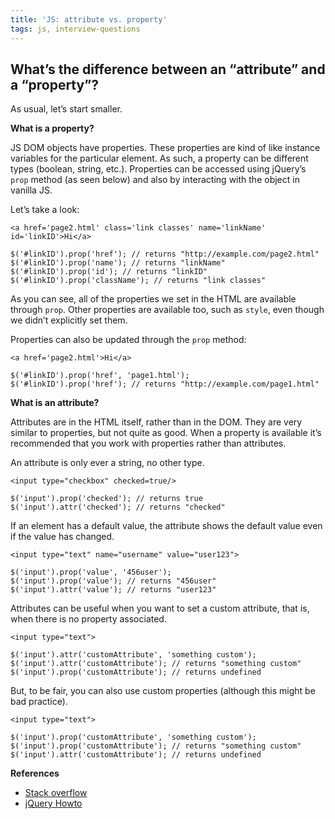```yaml
---
title: 'JS: attribute vs. property'
tags: js, interview-questions
---
```


## What’s the difference between an “attribute” and a “property”?

As usual, let’s start smaller.

**What is a property?**

JS DOM objects have properties. These properties are kind of like instance variables for the particular element. As such, a property can be different types (boolean, string, etc.). Properties can be accessed using jQuery’s `prop` method (as seen below) and also by interacting with the object in vanilla JS.

Let’s take a look:

```
<a href='page2.html' class='link classes' name='linkName' id='linkID'>Hi</a>

$('#linkID').prop('href'); // returns "http://example.com/page2.html"
$('#linkID').prop('name'); // returns "linkName"
$('#linkID').prop('id'); // returns "linkID"
$('#linkID').prop('className'); // returns "link classes"
```

As you can see, all of the properties we set in the HTML are available through `prop`. Other properties are available too, such as `style`, even though we didn’t explicitly set them.

Properties can also be updated through the `prop` method:

```
<a href='page2.html'>Hi</a>

$('#linkID').prop('href', 'page1.html');
$('#linkID').prop('href'); // returns "http://example.com/page1.html"
```

**What is an attribute?**

Attributes are in the HTML itself, rather than in the DOM. They are very similar to properties, but not quite as good. When a property is available it’s recommended that you work with properties rather than attributes.

An attribute is only ever a string, no other type.

```
<input type="checkbox" checked=true/>

$('input').prop('checked'); // returns true
$('input').attr('checked'); // returns "checked"
```

If an element has a default value, the attribute shows the default value even if the value has changed.

```
<input type="text" name="username" value="user123">

$('input').prop('value', '456user');
$('input').prop('value'); // returns "456user"
$('input').attr('value'); // returns "user123"
```

Attributes can be useful when you want to set a custom attribute, that is, when there is no property associated.

```
<input type="text">

$('input').attr('customAttribute', 'something custom');
$('input').attr('customAttribute'); // returns "something custom"
$('input').prop('customAttribute'); // returns undefined
```

But, to be fair, you can also use custom properties (although this might be bad practice).

```
<input type="text">

$('input').prop('customAttribute', 'something custom');
$('input').prop('customAttribute'); // returns "something custom"
$('input').attr('customAttribute'); // returns undefined
```

**References**

* [Stack overflow](http://stackoverflow.com/a/5884994/863846)
* [jQuery Howto](http://jquery-howto.blogspot.com.au/2011/06/html-difference-between-attribute-and.html)


